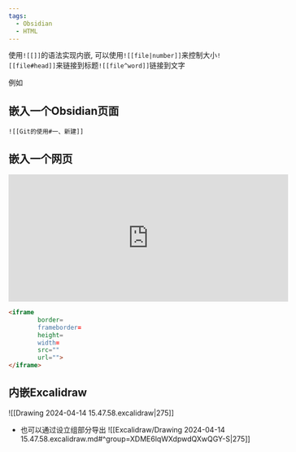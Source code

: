 ```yaml
---
tags:
  - Obsidian
  - HTML
---
```


使用`![[]]`的语法实现内嵌, 可以使用`![[file|number]]`来控制大小`![[file#head]]`来链接到标题`![[file^word]]`链接到文字

例如

## 嵌入一个Obsidian页面

	![[Git的使用#一、新建]]


##   嵌入一个网页


<iframe border=0 frameborder=0 height=250 width=550
	src="https://github.com/ustc21xyx/experiment"></iframe>


```HTML
<iframe 
		border=
		frameborder=
		height=
		width=
		src=""
		url="">
</iframe>
```

 
 
## 内嵌Excalidraw

![[Drawing 2024-04-14 15.47.58.excalidraw|275]]

- 也可以通过设立组部分导出
![[Excalidraw/Drawing 2024-04-14 15.47.58.excalidraw.md#^group=XDME6lqWXdpwdQXwQGY-S|275]]